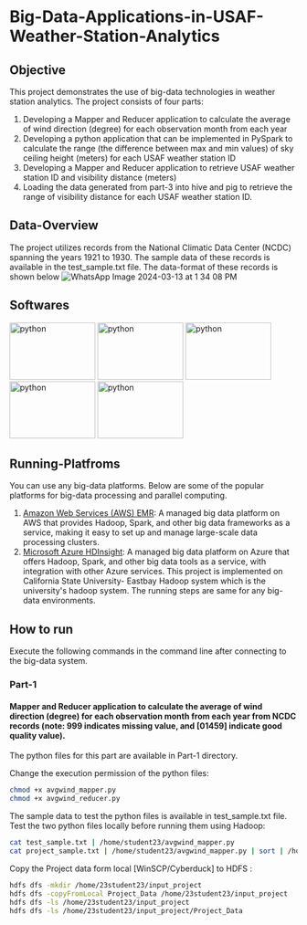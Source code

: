 # Big-Data-Applications-in-USAF-Weather-Station-Analytics
## **Objective**
This project demonstrates the use of big-data technologies in weather station analytics. The project consists of four parts:
1. Developing a Mapper and Reducer application to calculate the average of wind direction (degree) for each observation month from each year
2. Developing a python application that can be implemented in PySpark to calculate the range (the difference between max and min values) of sky ceiling height (meters) for each USAF weather station ID
3. Developing a Mapper and Reducer application to retrieve USAF weather station ID and visibility distance (meters)
4. Loading the data generated from part-3 into hive and pig to retrieve the range of visibility distance for each USAF weather station ID.

## **Data-Overview**
The project utilizes records from the National Climatic Data Center (NCDC) spanning the years 1921 to 1930. The sample data of these records is available in the test_sample.txt file.
The data-format of these records is shown below
![WhatsApp Image 2024-03-13 at 1 34 08 PM](https://github.com/KolanHarsha/Big-Data-Applications-in-USAF-Weather-Station-Analytics/assets/110462466/05c9f1f6-e811-42b7-b2b0-4bfa5e60308c)

## **Softwares**
<img src="https://github.com/KolanHarsha/DDos-detection-Using-Machine-Learning/assets/110462466/ec05c02a-389a-4363-8b8c-9b1ba8ca28b0" alt="python" width="150" height="100">
<img src="https://github.com/KolanHarsha/Big-Data-Applications-in-USAF-Weather-Station-Analytics/assets/110462466/be5d12c2-1f68-4b50-8f0b-36a35983f4df" alt="python" width="150" height="100">
<img src="https://github.com/KolanHarsha/Big-Data-Applications-in-USAF-Weather-Station-Analytics/assets/110462466/a490a714-009d-49c9-94e2-d708d992f8a7" alt="python" width="150" height="100">
<img src="https://github.com/KolanHarsha/Big-Data-Applications-in-USAF-Weather-Station-Analytics/assets/110462466/15dbdda4-51ce-4464-a7cd-33dc01f6fb2e" alt="python" width="150" height="100">
<img src="https://github.com/KolanHarsha/Big-Data-Applications-in-USAF-Weather-Station-Analytics/assets/110462466/933c85fa-5be7-4f82-8ed5-a3a589d49afc" alt="python" width="150" height="100">

## **Running-Platfroms**
You can use any big-data platforms. Below are some of the popular platforms for big-data processing and parallel computing.
1. [Amazon Web Services (AWS) EMR](https://aws.amazon.com/emr/): A managed big data platform on AWS that provides Hadoop, Spark, and other big data frameworks as a service, making it easy to set up and manage large-scale data processing clusters.
2. [Microsoft Azure HDInsight](https://www.googleadservices.com/pagead/aclk?sa=L&ai=DChcSEwjS2r_hlfKEAxXoH60GHWQKCfQYABAAGgJwdg&ase=2&gclid=Cj0KCQjwncWvBhD_ARIsAEb2HW-lSw5Mj7dElFbAO5xRSxlxO4fl9oCBcSfnKNi7QSH5JQEx3e1wKYQaAt1gEALw_wcB&ohost=www.google.com&cid=CAESV-D2VyBODsHQEeZKppkDMS8PUWyPIvj7QuSVFFeXYBuAgYWS5rTonumBRH4_vAPFbKk6tY5bATMyGvondkjd7zttqfrhOhgZbePGfASC_qQiTg-eQFj2vw&sig=AOD64_0IAYFp0t6LsnMnoIFCxZ59jH68UA&q&nis=4&adurl&ved=2ahUKEwiHgLnhlfKEAxXQKDQIHQ3qBU8Q0Qx6BAgGEAE): A managed big data platform on Azure that offers Hadoop, Spark, and other big data tools as a service, with integration with other Azure services.
This project is implemented on California State University- Eastbay Hadoop system which is the university's hadoop system. The running steps are same for any big-data environments.

## **How to run**
Execute the following commands in the command line after connecting to the big-data system.
### **Part-1**
#### **Mapper and Reducer application to calculate the average of wind direction (degree) for each observation month from each year from NCDC records (note: 999 indicates missing value, and [01459] indicate good quality value).**
The python files for this part are available in Part-1 directory.

Change the execution permission of the python files:
```bash
chmod +x avgwind_mapper.py
chmod +x avgwind_reducer.py
 ```
The sample data to test the python files is available in test_sample.txt file.
Test the two python files locally before running them using Hadoop:
```bash
cat test_sample.txt | /home/student23/avgwind_mapper.py
cat project_sample.txt | /home/student23/avgwind_mapper.py | sort | /home/student23/avgwind_reducer.py
 ```
Copy the Project data form local [WinSCP/Cyberduck] to HDFS :
```bash
hdfs dfs -mkdir /home/23student23/input_project
hdfs dfs -copyFromLocal Project_Data /home/23student23/input_project
hdfs dfs -ls /home/23student23/input_project
hdfs dfs -ls /home/23student23/input_project/Project_Data
 ```

